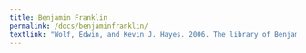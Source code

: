 ```yaml
---
title: Benjamin Franklin
permalink: /docs/benjaminfranklin/
textlink: "Wolf, Edwin, and Kevin J. Hayes. 2006. The library of Benjamin Franklin. Philadelphia: American Philosophical Society/Library Co. of Philadelphia."
---
```


